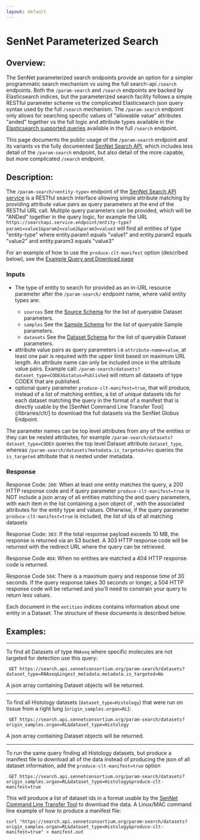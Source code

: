```yaml
---
layout: default
---
```

# SenNet Parameterized Search

## Overview:
The SenNet parameterized search endpoints provide an option for a simpler programmatic search mechanism vs using the full search-api `/search` endpoints. Both the `/param-search` and `/search` endpoints are backed by Elasticsearch indices, but the parameterized search facility follows a simple RESTful parameter scheme vs the complicated Elasticsearch json query syntax used by the full `/search` mechanism. The `/param-search` endpoint only allows for searching specific values of "allowable value" attributes "anded" together vs the full logic and attribute types available in the [Elasticsearch supported queries](https://www.elastic.co/guide/en/elasticsearch/reference/current/query-dsl-query-string-query.html) available in the full `/search` endpoint.

This page documents the public usage of the `/param-search` endpoint and its variants vs the fully documented [SenNet Search API](https://smart-api.info/ui/10ed9b5eb8ff960d4431befc591ed842), which includes less detail of the `/param-search` endpoint, but also detail of the more capable, but more complicated `/search` endpoint.

## Description: 
The `/param-search/<entity-type>` endpoint of the [SenNet Search API service](https://smart-api.info/ui/10ed9b5eb8ff960d4431befc591ed842) is a RESTful search interface allowing simple attribute matching by providing attribute value pairs as query parameters at the end of the RESTful URL call.  Multiple query parameters can be provided, which will be "ANDed" together in the query logic, for example the URL `https://searchapi.service.endpoint/entity-type?param1=value1&param2=value2&param3=value3` will find all entities of type "entity-type" where entity.param1 equals "value1" and entity.param2 equals "value2" and entity.param3 equals "value3"

For an example of how to use the `produce-clt-manifest` option (described below), see the [Example Query and Download page](data-query-download-example.html)

### Inputs
 - <entity-type> The type of entity to search for provided as an in-URL resource parameter after the `/param-search/` endpoint name, where valid entity types are:
   - `sources` See the [Source Schema](schema-source.html) for the list of queryable Dataset parameters.
   - `samples` See the [Sample Schema](schema-sample.html) for the list of queryable Sample parameters.
   - `datasets` See the [Dataset Schema](schema-dataset.html) for the list of queryable Dataset parameters.
 - attribute value pairs as query parameters i.e `attribute-name=value`, at least one pair is required with the upper limit based on maximum URL length.  An attribute name can only be included once in the attribute value pairs.
Example call: `/param-search/datasets?dataset_type=CODEX&status=Published` will return all datasets of type CODEX that are published.
 - optional query parameter `produce-clt-manifest=true`, that will produce, instead of a list of matching entities, a list of unique datasets ids for each dataset matching the query in the format of a manifest that is directly usable by the [SenNet Command Line Transfer Tool](/libraries/clt/] to download the full datasets via the SenNet Globus Endpoint.

The parameter names can be top level attributes from any of the entities or they can be nested attributes, for example `/param-search/datasets?dataset_type=CODEX` queries the top level Dataset attribute `dataset_type`, whereas `/param-search/datasets?metadata.is_targeted=Yes` queries the `is_targeted` attribute that is nested under metadata.

### Response
Response Code: `200`:
When at least one entity matches the query, a 200 HTTP response code and if query parameter `produce-clt-manifest=true` is NOT include a json array of all entities matching the <entity-type> and query parameters, with each item in the list containing a json object of <entity-type>, with the associated attributes for the entity type and values. Otherwise, if the query parameter `produce-clt-manifest=true` is included, the list of ids of all matching datasets

Response Code: `303`:
If the total response payload exceeds 10 MB, the response is returned via an S3 bucket.  A 303 HTTP response code will be returned with the redirect URL where the query can be retrieved.

Response Code `404`:
When no entities are matched a 404 HTTP response code is returned.

Response Code `504`:
There is a maximum query and response time of 30 seconds.  If the query response takes 30 seconds or longer, a 504 HTTP response code will be returned and you'll need to constrain your query to return less values.


Each document in the `entities` indices contains information about one entity in a Dataset.  The structure of these documents is described below.

## Examples:
---
To find all Datasets of type `RNAseq` where specific molecules are not targeted for detection use this query:
```
 GET https://search.api.sennetconsortium.org/param-search/datasets?dataset_type=RNAseq&ingest_metadata.metadata.is_targeted=No
```

A json array containing Dataset objects will be returned.

---

To find all Histology datasets (`dataset_type=Histology`) that were run on tissue from a right lung (`origin_samples.organ=RL`):
```
 GET https://search.api.sennetconsortium.org/param-search/datasets?origin_samples.organ=RL&dataset_type=Histology
```
A json array containing Dataset objects will be returned.

---

To run the same query finding all Histology datasets, but produce a manifest file to download all of the data instead of producing the json of all dataset information, add the `produce-clt-manifest=true` option
```
 GET https://search.api.sennetconsortium.org/param-search/datasets?origin_samples.organ=RL&dataset_type=Histology&produce-clt-manifest=true
```

This will produce a list of dataset ids in a format usable by the [SenNet Command Line Transfer Tool](/libraries/clt/) to download the data.  A Linux/MAC command line example of how to produce a manifest file:

```
curl "https://search.api.sennetconsortium.org/param-search/datasets?origin_samples.organ=RL&dataset_type=Histology&produce-clt-manifest=true" > manifest.out
```

